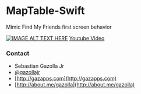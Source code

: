 MapTable-Swift
==============

Mimic Find My Friends first screen behavior 

[![IMAGE ALT TEXT HERE](http://img.youtube.com/vi/GlZ38GZgJLM/0.jpg)](https://www.youtube.com/watch?v=GlZ38GZgJLM)
[Youtube Video](http://youtu.be/GlZ38GZgJLM)

### Contact

* Sebastian Gazolla Jr
* [@gazollajr](http://twitter.com/gazollajr)
* [http://gazapps.com](http://gazapps.com)
* [http://about.me/gazolla](http://about.me/gazolla)
